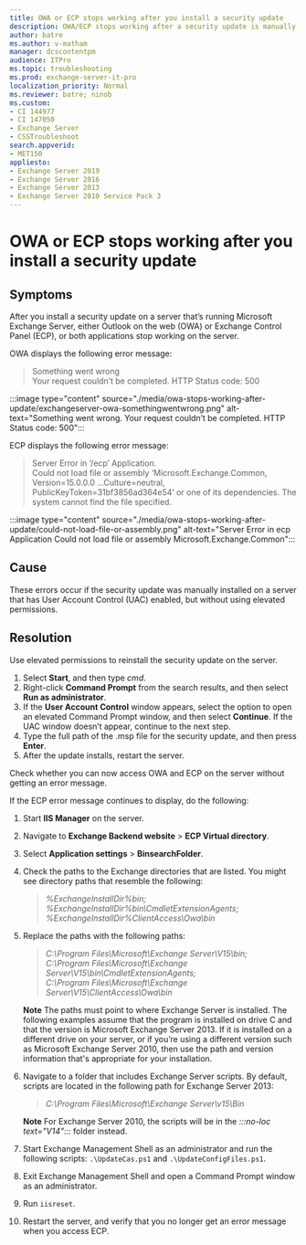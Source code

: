 ```yaml
---
title: OWA or ECP stops working after you install a security update
description: OWA/ECP stops working after a security update is manually installed on Exchange server without elevated permissions.
author: batre
ms.author: v-matham
manager: dcscontentpm
audience: ITPro
ms.topic: troubleshooting
ms.prod: exchange-server-it-pro
localization_priority: Normal
ms.reviewer: batre; ninob
ms.custom: 
- CI 144977
- CI 147050
- Exchange Server
- CSSTroubleshoot
search.appverid:
- MET150
appliesto:
- Exchange Server 2019 
- Exchange Server 2016 
- Exchange Server 2013
- Exchange Server 2010 Service Pack 3
---
```


# OWA or ECP stops working after you install a security update

## Symptoms

After you install a security update on a server that’s running Microsoft Exchange Server, either Outlook on the web (OWA) or Exchange Control Panel (ECP), or both applications stop working on the server.

OWA displays the following error message:

> Something went wrong</br>
> Your request couldn’t be completed. HTTP Status code: 500

:::image type="content" source="./media/owa-stops-working-after-update/exchangeserver-owa-somethingwentwrong.png" alt-text="Something went wrong. Your request couldn’t be completed. HTTP Status code: 500":::

ECP displays the following error message:

>Server Error in ‘/ecp’ Application.</br>
Could not load file or assembly ‘Microsoft.Exchange.Common, Version=15.0.0.0 …Culture=neutral, PublicKeyToken=31bf3856ad364e54’ or one of its dependencies. The system cannot find the file specified.

:::image type="content" source="./media/owa-stops-working-after-update/could-not-load-file-or-assembly.png" alt-text="Server Error in ecp Application Could not load file or assembly Microsoft.Exchange.Common":::

## Cause

These errors occur if the security update was manually installed on a server that has User Account Control (UAC) enabled, but without using elevated permissions.

## Resolution

Use elevated permissions to reinstall the security update on the server.

1. Select **Start**, and then type *cmd*.
1. Right-click **Command Prompt** from the search results, and then select **Run as administrator**.
1. If the **User Account Control** window appears, select the option to open an elevated Command Prompt window, and then select **Continue**.
   If the UAC window doesn’t appear, continue to the next step.
1. Type the full path of the .msp file for the security update, and then press **Enter**.
1. After the update installs, restart the server.

Check whether you can now access OWA and ECP on the server without getting an error message.

If the ECP error message continues to display, do the following:

1. Start **IIS Manager** on the server.
1. Navigate to **Exchange Backend website** > **ECP Virtual directory**.
1. Select **Application settings** > **BinsearchFolder**.
1. Check the paths to the Exchange directories that are listed. You might see directory paths that resemble the following:

    > *%ExchangeInstallDir%bin;<br/>%ExchangeInstallDir%bin\CmdletExtensionAgents;<br>%ExchangeInstallDir%ClientAccess\Owa\bin*

1. Replace the paths with the following paths:

    >*C:\Program Files\Microsoft\Exchange Server\V15\bin;<br/>
    C:\Program Files\Microsoft\Exchange Server\V15\bin\CmdletExtensionAgents;<br/>
    C:\Program Files\Microsoft\Exchange Server\V15\ClientAccess\Owa\bin*

    **Note** The paths must point to where Exchange Server is installed. The following examples assume that the program is installed on drive C and that the version is Microsoft Exchange Server 2013. If it is installed on a different drive on your server, or if you’re using a different version such as Microsoft Exchange Server 2010, then use the path and version information that's appropriate for your installation.

1. Navigate to a folder that includes Exchange Server scripts. By default, scripts are located in the following path for Exchange Server 2013:

    >*C:\Program Files\Microsoft\Exchange Server\v15\Bin*

    **Note** For Exchange Server 2010, the scripts will be in the *:::no-loc text="V14":::* folder instead.

1. Start Exchange Management Shell as an administrator and run the following scripts:
`.\UpdateCas.ps1` and `.\UpdateConfigFiles.ps1`.

1. Exit Exchange Management Shell and open a Command Prompt window as an administrator.
1. Run `iisreset`.
1. Restart the server, and verify that you no longer get an error message when you access ECP.
